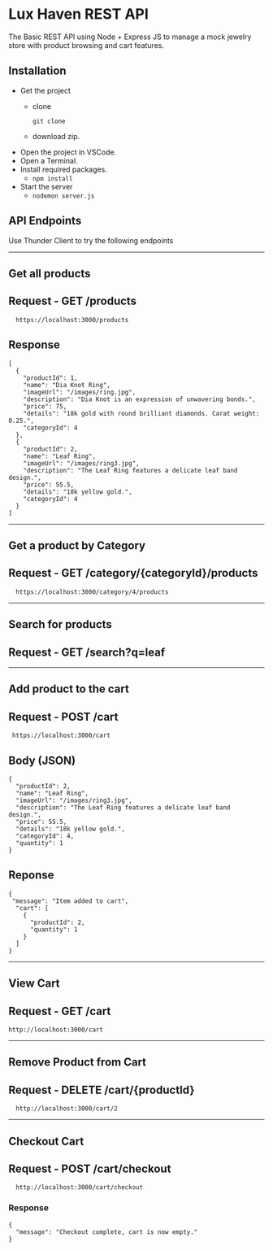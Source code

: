 # Lux Haven REST API

The Basic REST API using Node + Express JS to manage a mock jewelry store with product browsing and cart features.

## Installation
- Get the project
    - clone

        `git clone `
    - download zip.
- Open the project in VSCode.
- Open a Terminal.
- Install required packages.
    - `npm install`
- Start the server
    - `nodemon server.js`
 
## API Endpoints
Use Thunder Client to try the following endpoints

---

## Get all products
  ## Request - GET /products

      https://localhost:3000/products

  ## Response
    [
      {
        "productId": 1,
        "name": "Dia Knot Ring",
        "imageUrl": "/images/ring.jpg",
        "description": "Dia Knot is an expression of unwavering bonds.",
        "price": 75,
        "details": "18k gold with round brilliant diamonds. Carat weight: 0.25.",
        "categoryId": 4
      },
      {
        "productId": 2,
        "name": "Leaf Ring",
        "imageUrl": "/images/ring3.jpg",
        "description": "The Leaf Ring features a delicate leaf band design.",
        "price": 55.5,
        "details": "18k yellow gold.",
        "categoryId": 4
      }
    ]


---

## Get a product by Category
  ## Request - GET /category/{categoryId}/products
      https://localhost:3000/category/4/products

---

## Search for products
  ## Request - GET /search?q=leaf
    
---

## Add product to the cart
 ## Request - POST /cart
     https://localhost:3000/cart

  ## Body (JSON)
    {
      "productId": 2,
      "name": "Leaf Ring",
      "imageUrl": "/images/ring3.jpg",
      "description": "The Leaf Ring features a delicate leaf band design.",
      "price": 55.5,
      "details": "18k yellow gold.",
      "categoryId": 4,
      "quantity": 1
    }

  ## Reponse
    {
     "message": "Item added to cart",
      "cart": [
        {
          "productId": 2,
          "quantity": 1
        }
      ] 
    }
---

## View Cart
  ## Request - GET /cart
    http://localhost:3000/cart

---

## Remove Product from Cart
  ## Request - DELETE /cart/{productId}
      http://localhost:3000/cart/2
---

## Checkout Cart
  ## Request - POST /cart/checkout
      http://localhost:3000/cart/checkout

### Response
    {
      "message": "Checkout complete, cart is now empty."
    }










  
